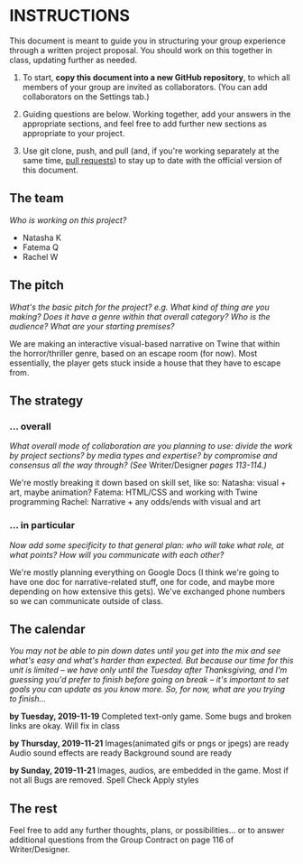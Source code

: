 ﻿# INSTRUCTIONS

This document is meant to guide you in structuring your group experience through a written project proposal. You should work on this together in class, updating further as needed.

1. To start, **copy this document into a new GitHub repository**, to which all members of your group are invited as collaborators. (You can add collaborators on the Settings tab.)

2. Guiding questions are below. Working together, add your answers in the appropriate sections, and feel free to add further new sections as appropriate to your project.

3. Use git clone, push, and pull (and, if you're working separately at the same time, [pull requests](https://www.youtube.com/watch?v=_NrSWLQsDL4)) to stay up to date with the official version of this document.


## The team
_Who is working on this project?_

* Natasha K
* Fatema Q
* Rachel W



## The pitch
_What's the basic pitch for the project? e.g. What kind of thing are you making? Does it have a genre within that overall category? Who is the audience? What are your starting premises?_

We are making an interactive visual-based narrative on Twine that within the horror/thriller genre, based on an escape room (for now). 
Most essentially, the player gets stuck inside a house that they have to escape from. 



## The strategy
### ... overall
_What overall mode of collaboration are you planning to use: divide the work by project sections? by media types and expertise? by compromise and consensus all the way through? (See_ Writer/Designer _pages 113-114.)_

We're mostly breaking it down based on skill set, like so:
Natasha: visual + art, maybe animation?
Fatema: HTML/CSS and working with Twine programming
Rachel: Narrative + any odds/ends with visual and art

### ... in particular
_Now add some specificity to that general plan: who will take what role, at what points? How will you communicate with each other?_

We're mostly planning everything on Google Docs (I think we're going to have one doc for narrative-related stuff, one for code, 
and maybe more depending on how extensive this gets). We've exchanged phone numbers so we can communicate outside of class. 


## The calendar
_You may not be able to pin down dates until you get into the mix and see what's easy and what's harder than expected. But because our time for this unit is limited – we have only until the Tuesday after Thanksgiving, and I'm guessing you'd prefer to finish before going on break – it's important to set goals you can update as you know more. So, for now, what are you trying to finish..._



**by Tuesday, 2019-11-19**
Completed text-only game. Some bugs and broken links are okay. Will fix in class

**by Thursday, 2019-11-21**
Images(animated gifs or pngs or jpegs) are ready
Audio sound effects are ready
Background sound are ready

**by Sunday, 2019-11-21**
Images, audios, are embedded in the game. 
Most if not all Bugs are removed.
Spell Check
Apply styles





## The rest
Feel free to add any further thoughts, plans, or possibilities... or to answer additional questions from the Group Contract on page 116 of Writer/Designer.
